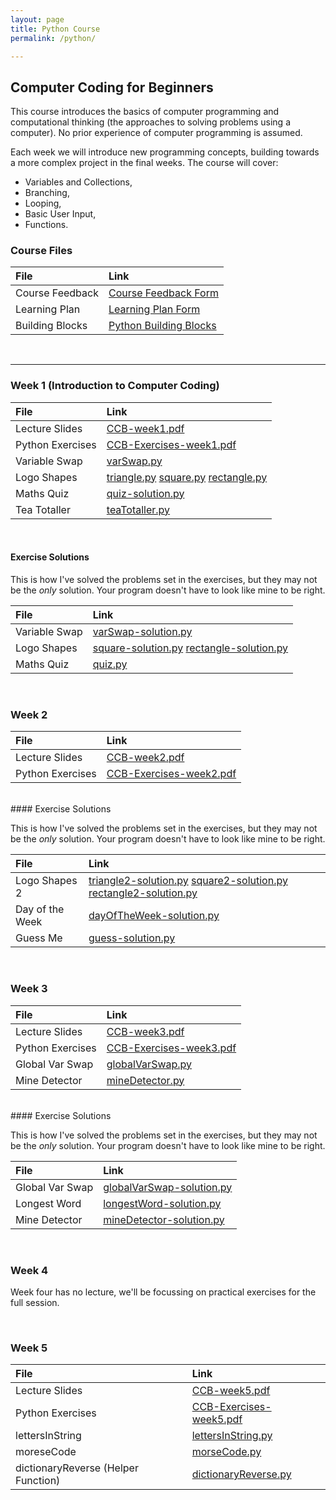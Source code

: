 ```yaml
---
layout: page
title: Python Course
permalink: /python/

---
```

Computer Coding for Beginners
------------------------

This course introduces the basics of computer programming and computational thinking (the approaches to solving problems using a computer). No prior experience of computer programming is assumed.

Each week we will introduce new programming concepts, building towards a more complex project in the final weeks. The course will cover:
* Variables and Collections,
* Branching,
* Looping,
* Basic User Input,
* Functions.

### Course Files


| File          | Link       |
|:------------- |:------------- |
| Course Feedback | [Course Feedback Form](https://docs.google.com/forms/d/1rmJKDG0gt1gb8t6u_yMYcom1fJ7soDdQNoD8YdjRsSA/edit?usp=sharing)
| Learning Plan    | [Learning Plan Form](https://goo.gl/forms/StwXNC1aJvQZ4PUD3)
| Building Blocks | [Python Building Blocks](/files/yorkLearningCourses/ccb/buildingBlocks.pdf)|

<br>

---
### Week 1 (Introduction to Computer Coding)


| File          | Link       |
|:------------- |:------------- |
| Lecture Slides| [CCB-week1.pdf](/files/yorkLearningCourses/ccb/week1/CCB-week1.pdf) |
| Python Exercises | [CCB-Exercises-week1.pdf](/files/yorkLearningCourses/ccb/week1/CCB-Exercises-week1.pdf) |
| Variable Swap |  [varSwap.py](/files/yorkLearningCourses/ccb/week1/varSwap.py)      |
| Logo Shapes   | [triangle.py](/files/yorkLearningCourses/ccb/week1/triangle.py) [square.py](/files/yorkLearningCourses/ccb/week1/square.py) [rectangle.py](/files/yorkLearningCourses/ccb/week1/rectangle.py) |
| Maths Quiz    | [quiz-solution.py](/files/yorkLearningCourses/ccb/week1/solutions/quiz-solution.py)     |
| Tea Totaller  | [teaTotaller.py](/files/yorkLearningCourses/ccb/week1/teaTotaller.py)     |

<br>

#### Exercise Solutions

This is how I've solved the problems set in the exercises, but they may not be the _only_ solution. Your program doesn't have to look like mine to be right.

| File          | Link       |
|:------------- |:------------- |
| Variable Swap |  [varSwap-solution.py](/files/yorkLearningCourses/ccb/week1/solutions/varSwap-solution.py)      |
| Logo Shapes   | [square-solution.py](/files/yorkLearningCourses/ccb/week1/solutions/square-solution.py) [rectangle-solution.py](/files/yorkLearningCourses/ccb/week1/solutions/rectangle-solution.py)   |
| Maths Quiz    | [quiz.py](/files/yorkLearningCourses/ccb/week1/quiz.py)     |


<br>

### Week 2

| File          | Link       |
|:------------- |:------------- |
| Lecture Slides| [CCB-week2.pdf](/files/yorkLearningCourses/ccb/week2/CCB-week2.pdf) |
| Python Exercises | [CCB-Exercises-week2.pdf](/files/yorkLearningCourses/ccb/week2/CCB-Exercises-week2.pdf) |

<br>
#### Exercise Solutions

This is how I've solved the problems set in the exercises, but they may not be the _only_ solution. Your program doesn't have to look like mine to be right.

| File          | Link       |
|:------------- |:------------- |
| Logo Shapes 2 | [triangle2-solution.py](/files/yorkLearningCourses/ccb/week2/solutions/triangle2-solution.py) [square2-solution.py](/files/yorkLearningCourses/ccb/week2/solutions/square2-solution.py) [rectangle2-solution.py](/files/yorkLearningCourses/ccb/week2/solutions/rectangle2-solution.py)   |
| Day of the Week |  [dayOfTheWeek-solution.py](/files/yorkLearningCourses/ccb/week2/solutions/dayOfTheWeek-solution.py)      |
| Guess Me   | [guess-solution.py](/files/yorkLearningCourses/ccb/week2/solutions/guess-solution.py) |

<br>

### Week 3

| File          | Link       |
|:------------- |:------------- |
| Lecture Slides| [CCB-week3.pdf](/files/yorkLearningCourses/ccb/week3/CCB-week3.pdf) |
| Python Exercises | [CCB-Exercises-week3.pdf](/files/yorkLearningCourses/ccb/week3/CCB-Exercises-week3.pdf) |
| Global Var Swap |[globalVarSwap.py](/files/yorkLearningCourses/ccb/week3/globalVarSwap.py)  |
| Mine Detector  |  [mineDetector.py](/files/yorkLearningCourses/ccb/week3/mineDetector.py)  |

<br>
#### Exercise Solutions

This is how I've solved the problems set in the exercises, but they may not be the _only_ solution. Your program doesn't have to look like mine to be right.

| File          | Link       |
|:------------- |:------------- |
| Global Var Swap | [globalVarSwap-solution.py](/files/yorkLearningCourses/ccb/week3/solutions/globalVarSwap-solution.py)   |
| Longest Word    |  [longestWord-solution.py](/files/yorkLearningCourses/ccb/week3/solutions/longestWord-solution.py)  |
| Mine Detector   |  [mineDetector-solution.py](/files/yorkLearningCourses/ccb/week3/solutions/mineDetector-solution.py)  |

<br>

### Week 4

Week four has no lecture, we'll be focussing on practical exercises for the full session.

<br>

### Week 5

| File          | Link       |
|:------------- |:------------- |
| Lecture Slides| [CCB-week5.pdf](/files/yorkLearningCourses/ccb/week5/CCB-Week5.pdf)  |
| Python Exercises | [CCB-Exercises-week5.pdf](/files/yorkLearningCourses/ccb/week5/CCB-Exercises-week5.pdf) |
| lettersInString |  [lettersInString.py](/files/yorkLearningCourses/ccb/week5/lettersInString.py)  |
| moreseCode	|  [morseCode.py](/files/yorkLearningCourses/ccb/week5/morseCode.py)  |
| dictionaryReverse (Helper Function) |  [dictionaryReverse.py](/files/yorkLearningCourses/ccb/week5/dictionaryReverse.py)  |

